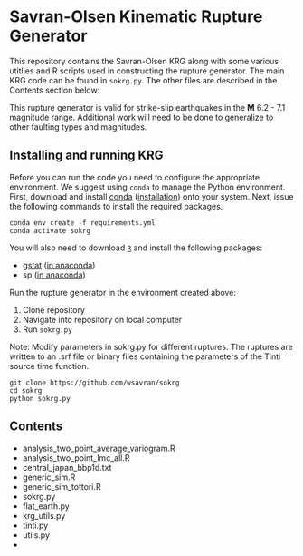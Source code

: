 # Savran-Olsen Kinematic Rupture Generator

This repository contains the Savran-Olsen KRG along with some various utitlies and R scripts used in constructing the rupture
generator. The main KRG code can be found in `sokrg.py`. The other files are described in the Contents section below:

This rupture generator is valid for strike-slip earthquakes in the **M** 6.2 - 7.1 magnitude range. Additional work will need to
be done to generalize to other faulting types and magnitudes. 

## Installing and running KRG

Before you can run the code you need to configure the appropriate environment. We suggest using `conda` to manage the Python
environment. First, download and install [conda](https://docs.conda.io/projects/conda/en/latest/) ([installation](https://docs.conda.io/projects/conda/en/latest/user-guide/install/index.html)) onto your system. Next, issue
the following commands to install the required packages.
```
conda env create -f requirements.yml
conda activate sokrg
```
You will also need to download [`R`](https://mirrors.nics.utk.edu/cran/) and install the following packages:
- [gstat](https://cran.r-project.org/web/packages/gstat/index.html) ([in anaconda](https://anaconda.org/conda-forge/r-gstat))
- sp ([in anaconda](https://anaconda.org/r/r-sp))

Run the rupture generator in the environment created above:

1. Clone repository
2. Navigate into repository on local computer
3. Run `sokrg.py`

Note: Modify parameters in sokrg.py for different ruptures. The ruptures are written to an .srf file or binary files containing
the parameters of the Tinti source time function.

```
git clone https://github.com/wsavran/sokrg
cd sokrg
python sokrg.py
```

## Contents

- analysis_two_point_average_variogram.R
- analysis_two_point_lmc_all.R
- central_japan_bbp1d.txt
- generic_sim.R
- generic_sim_tottori.R
- sokrg.py
- flat_earth.py
- krg_utils.py
- tinti.py
- utils.py
- 


